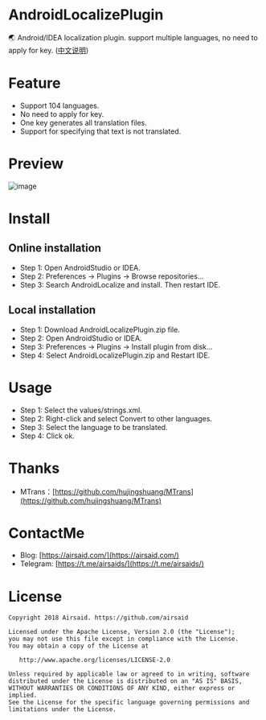 # AndroidLocalizePlugin
:earth_asia: Android/IDEA localization plugin. support multiple languages, no need to apply for key. ([中文说明](https://github.com/Airsaid/AndroidLocalizePlugin/blob/master/README_CN.md))

# Feature
- Support 104 languages.
- No need to apply for key.
- One key generates all translation files.
- Support for specifying that text is not translated.

# Preview
![image](https://github.com/Airsaid/AndroidLocalizePlugin/blob/master/preview/preview.gif)

# Install
## Online installation
- Step 1: Open AndroidStudio or IDEA.
- Step 2: Preferences -> Plugins -> Browse repositories...
- Step 3: Search AndroidLocalize and install. Then restart IDE.

## Local installation
- Step 1: Download AndroidLocalizePlugin.zip file.
- Step 2: Open AndroidStudio or IDEA.
- Step 3: Preferences -> Plugins -> Install plugin from disk...
- Step 4: Select AndroidLocalizePlugin.zip and Restart IDE.

# Usage
- Step 1: Select the values/strings.xml.
- Step 2: Right-click and select Convert to other languages.
- Step 3: Select the language to be translated.
- Step 4: Click ok.

# Thanks
- MTrans：[https://github.com/hujingshuang/MTrans](https://github.com/hujingshuang/MTrans)

# ContactMe
- Blog: [https://airsaid.com/](https://airsaid.com/)
- Telegram: [https://t.me/airsaids/](https://t.me/airsaids/)

# License
```
Copyright 2018 Airsaid. https://github.com/airsaid

Licensed under the Apache License, Version 2.0 (the "License");
you may not use this file except in compliance with the License.
You may obtain a copy of the License at

   http://www.apache.org/licenses/LICENSE-2.0

Unless required by applicable law or agreed to in writing, software
distributed under the License is distributed on an "AS IS" BASIS,
WITHOUT WARRANTIES OR CONDITIONS OF ANY KIND, either express or implied.
See the License for the specific language governing permissions and
limitations under the License.
```

